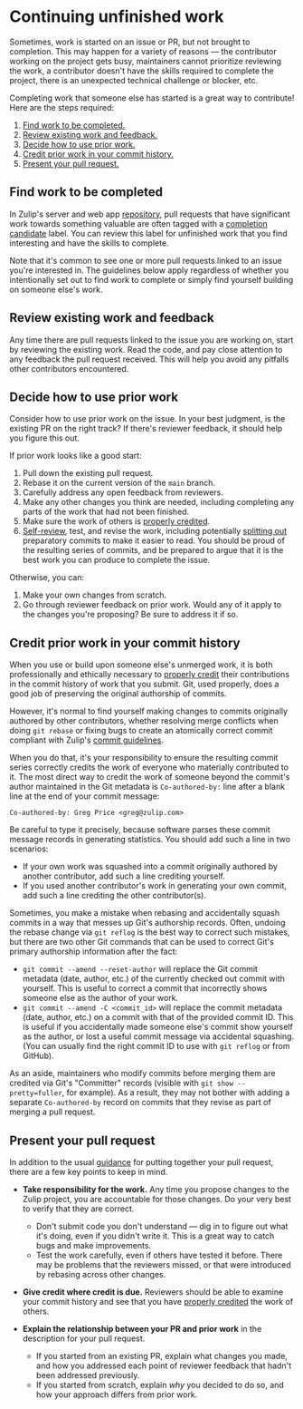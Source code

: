 # Continuing unfinished work

Sometimes, work is started on an issue or PR, but not brought to completion.
This may happen for a variety of reasons — the contributor working on the
project gets busy, maintainers cannot prioritize reviewing the work, a
contributor doesn't have the skills required to complete the project, there is
an unexpected technical challenge or blocker, etc.

Completing work that someone else has started is a great way to contribute! Here
are the steps required:

1. [Find work to be completed.](#find-work-to-be-completed)
1. [Review existing work and feedback.](#review-existing-work-and-feedback)
1. [Decide how to use prior work.](#decide-how-to-use-prior-work)
1. [Credit prior work in your commit history.](#credit-prior-work-in-your-commit-history)
1. [Present your pull request.](#present-your-pull-request)

## Find work to be completed

In Zulip's server and web app [repository](https://github.com/zulip/zulip), pull
requests that have significant work towards something valuable are often tagged
with a [completion candidate][completion-candidate] label. You can review
this label for unfinished work that you find interesting and have the skills to
complete.

Note that it's common to see one or more pull requests linked to an issue
you're interested in. The guidelines below apply regardless of whether you
intentionally set out to find work to complete or simply find yourself
building on someone else's work.

## Review existing work and feedback

Any time there are pull requests linked to the issue you are working on, start
by reviewing the existing work. Read the code, and pay close attention to any
feedback the pull request received. This will help you avoid any pitfalls other
contributors encountered.

## Decide how to use prior work

Consider how to use prior work on the issue. In your best judgment, is the
existing PR on the right track? If there's reviewer feedback, it should help you
figure this out.

If prior work looks like a good start:

1. Pull down the existing pull request.
1. Rebase it on the current version of the `main` branch.
1. Carefully address any open feedback from reviewers.
1. Make any other changes you think are needed, including completing any parts
   of the work that had not been finished.
1. Make sure the work of others is [properly credited](#credit-prior-work-in-your-commit-history).
1. [Self-review](../contributing/code-reviewing.md), test, and revise the work,
   including potentially [splitting out](../contributing/commit-discipline.md)
   preparatory commits to make it easier to read. You should be proud of the
   resulting series of commits, and be prepared to argue that it is the best
   work you can produce to complete the issue.

Otherwise, you can:

1. Make your own changes from scratch.
1. Go through reviewer feedback on prior work. Would any of it apply to the
   changes you're proposing? Be sure to address it if so.

## Credit prior work in your commit history

When you use or build upon someone else's unmerged work, it is both
professionally and ethically necessary to [properly
credit][coauthor-git-guide] their contributions in the commit history
of work that you submit. Git, used properly, does a good job of
preserving the original authorship of commits.

However, it's normal to find yourself making changes to commits
originally authored by other contributors, whether resolving merge
conflicts when doing `git rebase` or fixing bugs to create an
atomically correct commit compliant with Zulip's [commit
guidelines](../contributing/commit-discipline.md).

When you do that, it's your responsibility to ensure the resulting
commit series correctly credits the work of everyone who materially
contributed to it. The most direct way to credit the work of someone
beyond the commit's author maintained in the Git metadata is
`Co-authored-by:` line after a blank line at the end of your commit
message:

    Co-authored-by: Greg Price <greg@zulip.com>

Be careful to type it precisely, because software parses these commit
message records in generating statistics. You should add such a line
in two scenarios:

- If your own work was squashed into a commit originally authored by
  another contributor, add such a line crediting yourself.
- If you used another contributor's work in generating your own
  commit, add such a line crediting the other contributor(s).

Sometimes, you make a mistake when rebasing and accidentally squash
commits in a way that messes up Git's authorship records. Often,
undoing the rebase change via `git reflog` is the best way to correct
such mistakes, but there are two other Git commands that can be used
to correct Git's primary authorship information after the fact:

- `git commit --amend --reset-author` will replace the Git commit
  metadata (date, author, etc.) of the currently checked out commit
  with yourself. This is useful to correct a commit that incorrectly
  shows someone else as the author of your work.
- `git commit --amend -C <commit_id>` will replace the commit metadata
  (date, author, etc.) on a commit with that of the provided commit
  ID. This is useful if you accidentally made someone else's commit
  show yourself as the author, or lost a useful commit message via
  accidental squashing. (You can usually find the right commit ID to
  use with `git reflog` or from GitHub).

As an aside, maintainers who modify commits before merging them are
credited via Git's "Committer" records (visible with `git show
--pretty=fuller`, for example). As a result, they may not bother with
adding a separate `Co-authored-by` record on commits that they revise
as part of merging a pull request.

## Present your pull request

In addition to the usual [guidance](../contributing/reviewable-prs.md) for
putting together your pull request, there are a few key points to keep in mind.

- **Take responsibility for the work.** Any time you propose changes to the
  Zulip project, you are accountable for those changes. Do your very best to verify that they are correct.

  - Don't submit code you don't understand — dig in to figure out what it's
    doing, even if you didn't write it. This is a great way to catch bugs and
    make improvements.
  - Test the work carefully, even if others have tested it before. There may be
    problems that the reviewers missed, or that were introduced by rebasing across other changes.

- **Give credit where credit is due.** Reviewers should be able to examine your
  commit history and see that you have [properly credited](#credit-prior-work-in-your-commit-history)
  the work of others.

- **Explain the relationship between your PR and prior work** in the description
  for your pull request.
  - If you started from an existing PR, explain what changes you made, and how
    you addressed each point of reviewer feedback that hadn't been addressed previously.
  - If you started from scratch, explain _why_ you decided to do so, and how
    your approach differs from prior work.

[completion-candidate]: https://github.com/zulip/zulip/pulls?q=is%3Aopen+is%3Apr+label%3A%22completion+candidate%22
[coauthor-git-guide]: https://docs.github.com/en/pull-requests/committing-changes-to-your-project/creating-and-editing-commits/creating-a-commit-with-multiple-authors
